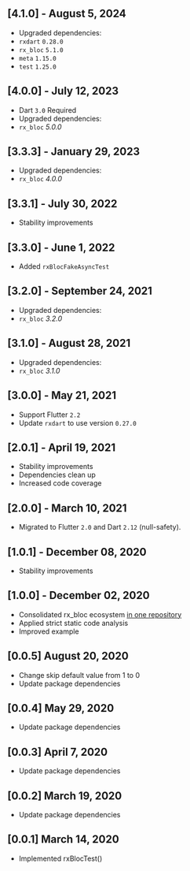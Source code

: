 ## [4.1.0] - August 5, 2024
* Upgraded dependencies:
* `rxdart` `0.28.0`
* `rx_bloc` `5.1.0`
* `meta` `1.15.0`
* `test` `1.25.0`

## [4.0.0] - July 12, 2023
* Dart `3.0` Required
* Upgraded dependencies:
* `rx_bloc` *5.0.0*

## [3.3.3] - January 29, 2023
* Upgraded dependencies:
* `rx_bloc` *4.0.0*

## [3.3.1] - July 30, 2022
* Stability improvements

## [3.3.0] - June 1, 2022
* Added `rxBlocFakeAsyncTest`

## [3.2.0] - September 24, 2021
* Upgraded dependencies:
* `rx_bloc` *3.2.0*

## [3.1.0] - August 28, 2021
* Upgraded dependencies:
* `rx_bloc` *3.1.0*

## [3.0.0] - May 21, 2021
* Support Flutter `2.2`
* Update `rxdart` to use version `0.27.0`

## [2.0.1] - April 19, 2021
* Stability improvements
* Dependencies clean up
* Increased code coverage

## [2.0.0] - March 10, 2021
* Migrated to Flutter `2.0` and Dart `2.12` (null-safety).

## [1.0.1] - December 08, 2020
* Stability improvements

## [1.0.0] - December 02, 2020
* Consolidated rx_bloc ecosystem [in one repository](https://github.com/Prime-Holding/rx_bloc)
* Applied strict static code analysis
* Improved example

## [0.0.5] August 20, 2020
* Change skip default value from 1 to 0
* Update package dependencies

## [0.0.4] May 29, 2020
* Update package dependencies

## [0.0.3] April 7, 2020
* Update package dependencies

## [0.0.2] March 19, 2020
* Update package dependencies

## [0.0.1] March 14, 2020
* Implemented rxBlocTest()
